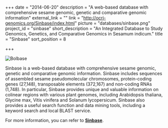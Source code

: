 +++
date = "2014-06-20"
description = "A web-based database with comprehensive sesame genomic, genetic and comparative genomic information"
external_link = ""
link = "http://ocri-genomics.org/Sinbase/index.html"
picture = "databases/sinbase.png"
project_id = "sinbase"
short_description = "An Integrated Database to Study Genomics, Genetics, and Comparative Genomics in Sesamum indicum."
title = "Sinbase"
sort_position = 8

+++

![Bolbase](/img/databases/sinbase.png)

Sinbase is a web-based database with comprehensive sesame genomic, genetic and comparative genomic information. Sinbase includes sequences of assembled sesame pseudomolecular chromosomes, protein-coding genes (27,148), transposable elements (372,167) and non-coding RNAs (1,748). In particular, Sinbase provides unique and valuable information on colinear regions with various plant genomes, including Arabidopsis thaliana, Glycine max, Vitis vinifera and Solanum lycopersicum. Sinbase also provides a useful search function and data mining tools, including a keyword search and local BLAST service.

For more information, you can refer to **[Sinbase](http://ocri-genomics.org/Sinbase/index.html)**.

